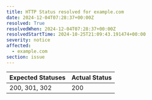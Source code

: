 ```yaml
---
title: HTTP Status resolved for example.com
date: 2024-12-04T07:28:37+00:00Z
resolved: True
resolvedWhen: 2024-12-04T07:28:37+00:00Z
resolvedStartTime: 2024-10-25T21:09:43.191474+00:00
severity: notice
affected:
  - example.com
section: issue
---
```


| Expected Statuses | Actual Status  |
|-------------------|----------------|
| 200, 301, 302 | 200 |
